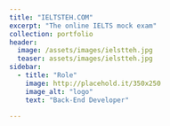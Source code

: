 ```yaml
---
title: "IELTSTEH.COM"
excerpt: "The online IELTS mock exam"
collection: portfolio
header:
  image: /assets/images/ielstteh.jpg
  teaser: assets/images/ielstteh.jpg
sidebar:
  - title: "Role"
    image: http://placehold.it/350x250
    image_alt: "logo"
    text: "Back-End Developer"

---
```

